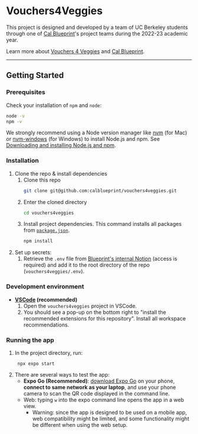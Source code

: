 # Vouchers4Veggies
This project is designed and developed by a team of UC Berkeley students through one of [Cal Blueprint](https://calblueprint.org/)'s project teams during the 2022-23 academic year. 

Learn more about [Vouchers 4 Veggies](https://eatsfvoucher.org/) and [Cal Blueprint](https://calblueprint.org/).

---
## Getting Started

### Prerequisites

Check your installation of `npm` and `node`:

```sh
node -v
npm -v
```

We strongly recommend using a Node version manager like [nvm](https://github.com/nvm-sh/nvm) (for Mac) or [nvm-windows](https://github.com/coreybutler/nvm-windows) (for Windows) to install Node.js and npm. See [Downloading and installing Node.js and npm](https://docs.npmjs.com/downloading-and-installing-node-js-and-npm).

### Installation

1. Clone the repo & install dependencies
   1. Clone this repo
        ```sh
        git clone git@github.com:calblueprint/vouchers4veggies.git
        ```
   2. Enter the cloned directory
        ```sh
        cd vouchers4veggies
        ```
   3. Install project dependencies. This command installs all packages from [`package.json`](package.json).
      ```sh
      npm install
      ```
2. Set up secrets:
   1. Retrieve the `.env` file from [Blueprint's internal Notion](https://www.notion.so/calblueprint/Firebase-Environment-Variables-c30a053fba4c47559f9f4944e4962a9f) (access is required) and add it to the root directory of the repo (`vouchers4veggies/.env`).

### Development environment

- **[VSCode](https://code.visualstudio.com/) (recommended)**
  1. Open the `vouchers4veggies` project in VSCode.
  2. You should see a pop-up on the bottom right to "install the recommended extensions for this repository". Install all workspace recommendations.

### Running the app

1. In the project directory, run:
   ```shell
    npx expo start
   ```
2. There are several ways to test the app:
     - **Expo Go (Recommended)**: [download Expo Go](https://docs.expo.dev/get-started/installation/#2-expo-go-app-for-android-and) on your phone, **connect to same network as your laptop**, and use your phone camera to scan the QR code displayed in the command line.
     -  Web: typing `w` into the expo command line opens the app in a web view. 
        -  Warning: since the app is designed to be used on a mobile app, web compatibility might be limited, and some functionality might be different when using the web setup.
